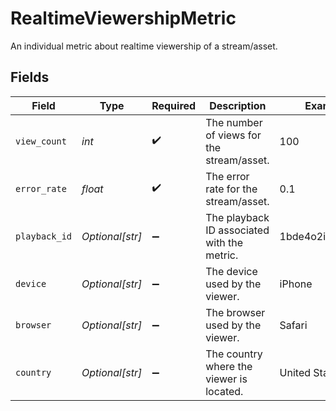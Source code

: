 # RealtimeViewershipMetric

An individual metric about realtime viewership of a stream/asset.



## Fields

| Field                                       | Type                                        | Required                                    | Description                                 | Example                                     |
| ------------------------------------------- | ------------------------------------------- | ------------------------------------------- | ------------------------------------------- | ------------------------------------------- |
| `view_count`                                | *int*                                       | :heavy_check_mark:                          | The number of views for the stream/asset.   | 100                                         |
| `error_rate`                                | *float*                                     | :heavy_check_mark:                          | The error rate for the stream/asset.        | 0.1                                         |
| `playback_id`                               | *Optional[str]*                             | :heavy_minus_sign:                          | The playback ID associated with the metric. | 1bde4o2i6xycudoy                            |
| `device`                                    | *Optional[str]*                             | :heavy_minus_sign:                          | The device used by the viewer.              | iPhone                                      |
| `browser`                                   | *Optional[str]*                             | :heavy_minus_sign:                          | The browser used by the viewer.             | Safari                                      |
| `country`                                   | *Optional[str]*                             | :heavy_minus_sign:                          | The country where the viewer is located.    | United States                               |